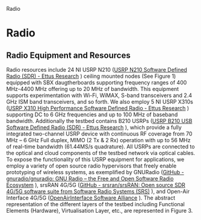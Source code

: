 Radio



# Radio

## Radio Equipment and Resources

Radio resources include 24 NI USRP N210 ([USRP N210 Software Defined Radio (SDR) - Ettus Research](https://www.ettus.com/all-products/un210-kit/) ) ceiling mounted nodes (See Figure 1) equipped with SBX daugtherboards supporting frequency ranges of 400 MHz-4400 MHz offering up to 20 MHz of bandwidth. This equipment supports experimentation with Wi-Fi, WiMAX, S-band transceivers and 2.4 GHz ISM band transceivers, and so forth. We also employ 5 NI USRP X310s ([USRP X310 High Performance Software Defined Radio - Ettus Research](https://www.ettus.com/all-products/x310-kit/) ) supporting DC to 6 GHz frequencies and up to 100 MHz of baseband bandwidth. Additionally the testbed contains B210 USRPs ([USRP B210 USB Software Defined Radio (SDR) - Ettus Research](https://www.ettus.com/all-products/ub210-kit/) ), which provide a fully integrated two-channel USRP device with continuous RF coverage from 70 MHz – 6 GHz Full duplex, MIMO (2 Tx & 2 Rx) operation with up to 56 MHz of real-time bandwidth (61.44MS/s quadrature). All USRPs are connected to the optical and cloud components of the testbed network via optical cables. To expose the functionality of this USRP equipment for applications, we employ a variety of open source radio hypervisors that freely enable prototyping of wireless systems, as exemplified by GNURadio ([GitHub - gnuradio/gnuradio: GNU Radio – the Free and Open Software Radio Ecosystem](https://github.com/gnuradio/gnuradio) ), srsRAN 4G/5G ([GitHub - srsran/srsRAN: Open source SDR 4G/5G software suite from Software Radio Systems (SRS)](https://github.com/srsran/srsRAN) ), and Open-Air Interface 4G/5G ([OpenAirInterface Software Alliance](https://github.com/openairinterface) ). The abstract representation of the different layers of the testbed including Functional Elements (Hardware), Virtualisation Layer, etc., are represented in Figure 3.